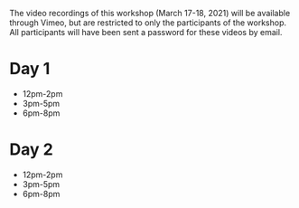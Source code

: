 The video recordings of this workshop (March 17-18, 2021) will be available through Vimeo, but are restricted to only the participants of the workshop.
All participants will have been sent a password for these videos by email.

# Day 1

* 12pm-2pm
* 3pm-5pm
* 6pm-8pm

# Day 2

* 12pm-2pm
* 3pm-5pm
* 6pm-8pm
